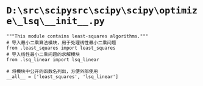 # `D:\src\scipysrc\scipy\scipy\optimize\_lsq\__init__.py`

```
"""This module contains least-squares algorithms."""
# 导入最小二乘算法模块，用于处理线性最小二乘问题
from .least_squares import least_squares
# 导入线性最小二乘问题的求解模块
from .lsq_linear import lsq_linear

# 将模块中公开的函数名列出，方便外部使用
__all__ = ['least_squares', 'lsq_linear']
```